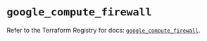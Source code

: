 # `google_compute_firewall`

Refer to the Terraform Registry for docs: [`google_compute_firewall`](https://registry.terraform.io/providers/hashicorp/google-beta/6.47.0/docs/resources/google_compute_firewall).
